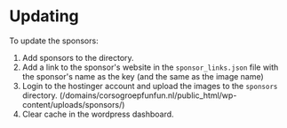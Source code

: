 # Updating
To update the sponsors:

1. Add sponsors to the directory.
2. Add a link to the sponsor's website in the `sponsor_links.json` file with the sponsor's name as the key (and the same as the image name)
3. Login to the hostinger account and upload the images to the `sponsors` directory. (/domains/corsogroepfunfun.nl/public_html/wp-content/uploads/sponsors/)
4. Clear cache in the wordpress dashboard.